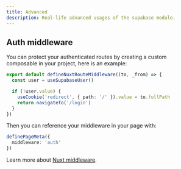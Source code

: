 ```yaml
---
title: Advanced
description: Real-life advanced usages of the supabase module.
---
```


## Auth middleware

You can protect your authenticated routes by creating a custom composable in your project, here is an example:

```ts [middleware/auth.ts]
export default defineNuxtRouteMiddleware((to, _from) => {
  const user = useSupabaseUser()

  if (!user.value) {
    useCookie('redirect', { path: '/' }).value = to.fullPath
    return navigateTo('/login')
  }
})
```

Then you can reference your middleware in your page with:

```ts [pages/my-page.vue]
definePageMeta({
  middleware: 'auth'
})
```

Learn more about [Nuxt middleware](https://v3.nuxtjs.org/docs/directory-structure/middleware).

